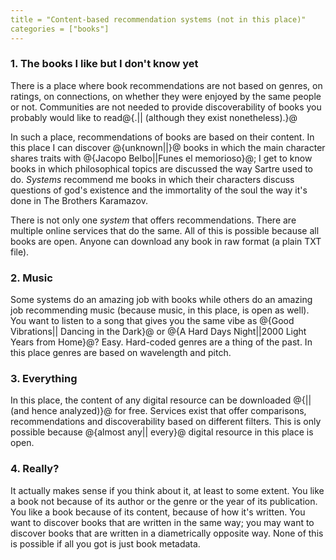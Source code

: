 ```yaml
---
title = "Content-based recommendation systems (not in this place)"
categories = ["books"]
---
```


### 1. The books I like but I don't know yet

There is a place where book recommendations are not based on
genres, on ratings, on connections, on whether they were enjoyed
by the same people or not. Communities are not needed to provide
discoverability of books you probably would like to read@{.|| (although they
exist nonetheless).}@

In such a place, recommendations of books are based on their content. 
In this place I can discover @{unknown||}@ books in which the main character
shares traits with @{Jacopo Belbo||Funes el memorioso}@; I get to know
books in which philosophical topics are discussed the way Sartre used to do.
*Systems* recommend me books in which their characters discuss questions
of god's existence and the immortality of the soul the way it's done in
The Brothers Karamazov.

There is not only one *system* that offers recommendations. There are
multiple online services that do the same. All of this is possible because
all books are open. Anyone can download any book in raw format (a plain TXT file).

### 2. Music

Some systems do an amazing job with books while others do an amazing job
recommending music (because music, in this place, is open as well). You want
to listen to a song that gives you the same vibe as @{Good Vibrations||
Dancing in the Dark}@ or @{A Hard Days Night||2000 Light Years from Home}@? Easy. Hard-coded genres are a thing of the past. In this place
genres are based on wavelength and pitch.

### 3. Everything

In this place, the content of any digital resource can be downloaded 
@{||(and hence analyzed)}@ for free. Services exist that offer comparisons, 
recommendations and discoverability based on different filters. This is only 
possible because @{almost any|| every}@ digital resource in this place is open.

### 4. Really?

It actually makes sense if you think about it, at least to some extent. You like
a book not because of its author or the genre or the year of its publication. You
like a book because of its content, because of how it's written. You want to 
discover books that are written in the same way; you may want to discover books
that are written in a diametrically opposite way. None of this is possible if all
you got is just book metadata.
